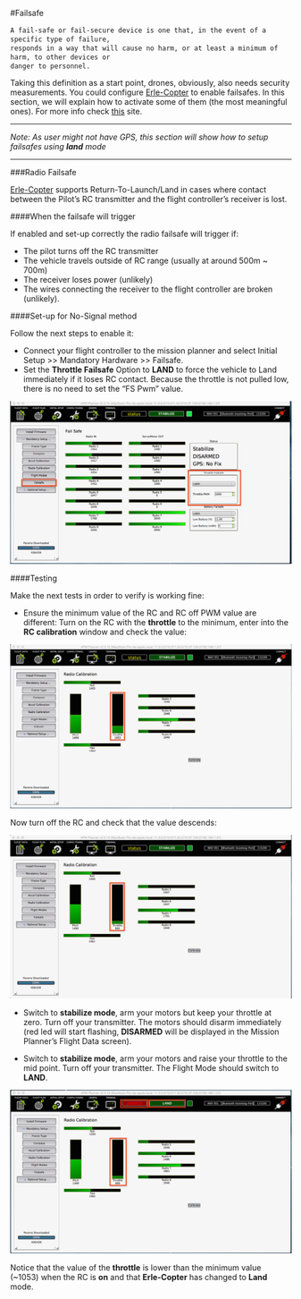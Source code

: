 #Failsafe

	A fail-safe or fail-secure device is one that, in the event of a specific type of failure,
	responds in a way that will cause no harm, or at least a minimum of harm, to other devices or
	danger to personnel.

Taking this definition as a start point, drones, obviously, also needs security measurements. You could configure [Erle-Copter](http://erlerobotics.com/blog/erle-copter/) to enable failsafes. In this section, we will explain how to activate some of them (the most meaningful ones). For more info check [this](http://copter.ardupilot.com/wiki/configuration/) site.

---
*Note: As user might not have GPS, this section will show how to setup failsafes using **land** mode*

---

###Radio Failsafe

[Erle-Copter](http://erlerobotics.com/blog/erle-copter/) supports Return-To-Launch/Land in cases where contact between the Pilot’s RC transmitter and the flight controller’s receiver is lost.

####When the failsafe will trigger

If enabled and set-up correctly the radio failsafe will trigger if:

+ The pilot turns off the RC transmitter
+ The vehicle travels outside of RC range (usually at around 500m ~ 700m)
+ The receiver loses power (unlikely)
+ The wires connecting the receiver to the flight controller are broken (unlikely). 

####Set-up for No-Signal method

Follow the next steps to enable it:

+ Connect your flight controller to the mission planner and select Initial Setup >> Mandatory Hardware >> Failsafe.
+ Set the **Throttle Failsafe** Option to **LAND** to force the vehicle to Land immediately if it loses RC contact. Because the throttle is not pulled low, there is no need to set the “FS Pwm” value.

![failsafe_rc](../img/failsafe/failsafe_rc.png)

####Testing

Make the next tests in order to verify is working fine:

+ Ensure the minimum value of the RC and RC off PWM value are different: Turn on the RC with the **throttle** to the minimum, enter into the **RC calibration** window and check the value:

![rc_call_on](../img/failsafe/rc_call_on.png)

Now turn off the RC and check that the value descends:

![rc_call_off](../img/failsafe/rc_cal_off.png)

+ Switch to **stabilize mode**, arm your motors but keep your throttle at zero. Turn off your transmitter. The motors should disarm immediately (red led will start flashing, **DISARMED** will be displayed in the Mission Planner’s Flight Data screen).

+ Switch to **stabilize mode**, arm your motors and raise your throttle to the mid point. Turn off your transmitter. The Flight Mode should switch to **LAND**.

![rc_failsafe](../img/failsafe/rc_failsafe.png)

Notice that the value of the **throttle** is lower than the minimum value (~1053) when the RC is **on** and that **Erle-Copter** has changed to **Land** mode.

